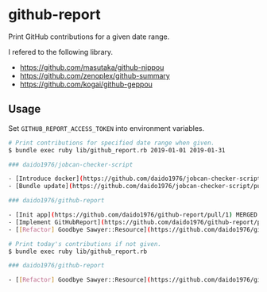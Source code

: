 # github-report

Print GitHub contributions for a given date range.

I refered to the following library.

- https://github.com/masutaka/github-nippou
- https://github.com/zenoplex/github-summary
- https://github.com/kogai/github-geppou

## Usage

Set `GITHUB_REPORT_ACCESS_TOKEN` into environment variables.

```sh
# Print contributions for specified date range when given.
$ bundle exec ruby lib/github_report.rb 2019-01-01 2019-01-31

### daido1976/jobcan-checker-script

- [Introduce docker](https://github.com/daido1976/jobcan-checker-script/pull/7) MERGED
- [Bundle update](https://github.com/daido1976/jobcan-checker-script/pull/9) MERGED

### daido1976/github-report

- [Init app](https://github.com/daido1976/github-report/pull/1) MERGED
- [Implement GitHubReport](https://github.com/daido1976/github-report/pull/2) MERGED
- [[Refactor] Goodbye Sawyer::Resource](https://github.com/daido1976/github-report/pull/3) OPEN

# Print today's contributions if not given.
$ bundle exec ruby lib/github_report.rb

### daido1976/github-report

- [[Refactor] Goodbye Sawyer::Resource](https://github.com/daido1976/github-report/pull/3) OPEN
```
